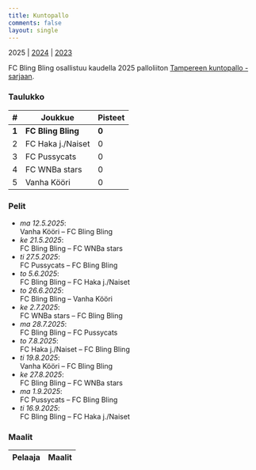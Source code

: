 ```yaml
---
title: Kuntopallo
comments: false
layout: single
---
```


2025 | [2024](/series/2024) | [2023](/series/2023)


 FC Bling Bling osallistuu kaudella 2025 palloliiton [Tampereen kuntopallo -sarjaan](https://tulospalvelu.palloliitto.fi/category/NH1!lanhl25/tables).


### Taulukko
| # | Joukkue | Pisteet |
|---|---------| ---|
| **1** | **FC Bling Bling** | **0** |
|2 | FC Haka j./Naiset | 0 |
|3 | FC Pussycats | 0 |
|4 | FC WNBa stars | 0 |
|5 | Vanha Kööri | 0 |

### Pelit

* *ma 12.5.2025*:\
  Vanha Kööri – FC Bling Bling  
* *ke 21.5.2025*:\
  FC Bling Bling – FC WNBa stars  
* *ti 27.5.2025*:\
  FC Pussycats – FC Bling Bling  
* *to 5.6.2025*:\
  FC Bling Bling – FC Haka j./Naiset  
* *to 26.6.2025*:\
  FC Bling Bling – Vanha Kööri  
* *ke 2.7.2025*:\
  FC WNBa stars – FC Bling Bling  
* *ma 28.7.2025*:\
  FC Bling Bling – FC Pussycats  
* *to 7.8.2025*:\
  FC Haka j./Naiset – FC Bling Bling  
* *ti 19.8.2025*:\
  Vanha Kööri – FC Bling Bling  
* *ke 27.8.2025*:\
  FC Bling Bling – FC WNBa stars  
* *ma 1.9.2025*:\
  FC Pussycats – FC Bling Bling  
* *ti 16.9.2025*:\
  FC Bling Bling – FC Haka j./Naiset  

### Maalit


| Pelaaja | Maalit |
|---| ---|
